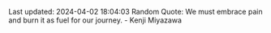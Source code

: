 Last updated: 2024-04-02 18:04:03
Random Quote: We must embrace pain and burn it as fuel for our journey. - Kenji Miyazawa